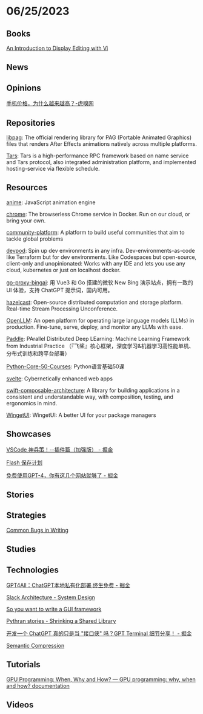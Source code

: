 # 06/25/2023

## Books
[An Introduction to Display Editing with Vi](https://people.freebsd.org/~bapt/pdfdocs/usd/An_Introduction_to_Display_Editing_with_Vi.pdf)

## News

## Opinions
[手机价格，为什么越来越高？-虎嗅网](https://www.huxiu.com/article/1695225.html)

## Repositories
[libpag](https://github.com/Tencent/libpag): The official rendering library for PAG (Portable Animated Graphics) files that renders After Effects animations natively across multiple platforms.

[Tars](https://github.com/TarsCloud/Tars): Tars is a high-performance RPC framework based on name service and Tars protocol, also integrated administration platform, and implemented hosting-service via flexible schedule.

## Resources
[anime](https://github.com/juliangarnier/anime/): JavaScript animation engine

[chrome](https://github.com/browserless/chrome): The browserless Chrome service in Docker. Run on our cloud, or bring your own.

[community-platform](https://github.com/ONEARMY/community-platform): A platform to build useful communities that aim to tackle global problems

[devpod](https://github.com/loft-sh/devpod): Spin up dev environments in any infra. Dev-environments-as-code like Terraform but for dev environments. Like Codespaces but open-source, client-only and unopinionated: Works with any IDE and lets you use any cloud, kubernetes or just on localhost docker.

[go-proxy-bingai](https://github.com/adams549659584/go-proxy-bingai): 用 Vue3 和 Go 搭建的微软 New Bing 演示站点，拥有一致的 UI 体验，支持 ChatGPT 提示词，国内可用。

[hazelcast](https://github.com/hazelcast/hazelcast): Open-source distributed computation and storage platform. Real-time Stream Processing Unconference.

[OpenLLM](https://github.com/bentoml/OpenLLM): An open platform for operating large language models (LLMs) in production. Fine-tune, serve, deploy, and monitor any LLMs with ease.

[Paddle](https://github.com/PaddlePaddle/Paddle): PArallel Distributed Deep LEarning: Machine Learning Framework from Industrial Practice （『飞桨』核心框架，深度学习&机器学习高性能单机、分布式训练和跨平台部署）

[Python-Core-50-Courses](https://github.com/jackfrued/Python-Core-50-Courses): Python语言基础50课

[svelte](https://github.com/sveltejs/svelte): Cybernetically enhanced web apps

[swift-composable-architecture](https://github.com/pointfreeco/swift-composable-architecture): A library for building applications in a consistent and understandable way, with composition, testing, and ergonomics in mind.

[WingetUI](https://github.com/marticliment/WingetUI): WingetUI: A better UI for your package managers

## Showcases
[VSCode 神兵策！--插件篇（加强版） - 掘金](https://juejin.cn/post/7245898637778305084)

[Flash 保存计划](https://flash.zczc.cz/)

[免费使用GPT-4，你有这几个网站就够了 - 掘金](https://juejin.cn/post/7244751506960400421)

## Stories

## Strategies
[Common Bugs in Writing](https://www.cs.columbia.edu/~hgs/etc/writing-bugs.html)

## Studies

## Technologies
[GPT4All：ChatGPT本地私有化部署,终生免费 - 掘金](https://juejin.cn/post/7244351764458684477)

[Slack Architecture - System Design](https://systemdesign.one/slack-architecture/)

[So you want to write a GUI framework](http://www.cmyr.net/blog/gui-framework-ingredients.html)

[Pythran stories - Shrinking a Shared Library](https://serge-sans-paille.github.io/pythran-stories/shrinking-a-shared-library.html)

[开发一个 ChatGPT 真的只是当 "接口侠" 吗？GPT Terminal 细节分享！ - 掘金](https://juejin.cn/post/7246917539766091837)

[Semantic Compression](https://caseymuratori.com/blog_0015)

## Tutorials
[GPU Programming: When, Why and How? — GPU programming: why, when and how? documentation](https://enccs.github.io/gpu-programming/)

## Videos
